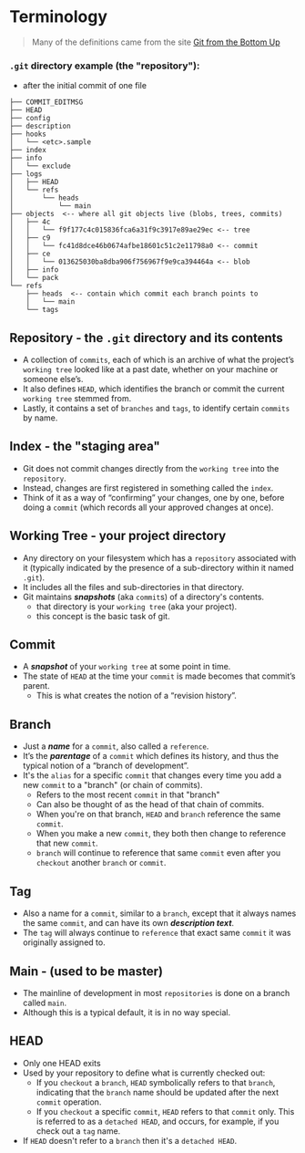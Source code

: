 # Terminology

> Many of the definitions came from the site [Git from the Bottom Up](https://jwiegley.github.io/git-from-the-bottom-up/)

### `.git` directory example (the "repository"):

- after the initial commit of one file

```
├── COMMIT_EDITMSG
├── HEAD
├── config
├── description
├── hooks
│   └── <etc>.sample
├── index
├── info
│   └── exclude
├── logs
│   ├── HEAD
│   └── refs
│       └── heads
│           └── main
├── objects  <-- where all git objects live (blobs, trees, commits)
│   ├── 4c
│   │   └── f9f177c4c015836fca6a31f9c3917e89ae29ec <-- tree
│   ├── c9
│   │   └── fc41d8dce46b0674afbe18601c51c2e11798a0 <-- commit
│   ├── ce
│   │   └── 013625030ba8dba906f756967f9e9ca394464a <-- blob
│   ├── info
│   └── pack
└── refs
    ├── heads  <-- contain which commit each branch points to
    │   └── main
    └── tags
```

## Repository - the `.git` directory and its contents

- A collection of `commits`, each of which is an archive of what the project’s `working tree` looked like at a past date, whether on your machine or someone else’s.
- It also defines `HEAD`, which identifies the branch or commit the current `working tree` stemmed from.
- Lastly, it contains a set of `branches` and `tags`, to identify certain `commits` by name.

## Index - the "staging area"

- Git does not commit changes directly from the `working tree` into the `repository`.
- Instead, changes are first registered in something called the `index`.
- Think of it as a way of “confirming” your changes, one by one, before doing a `commit` (which records all your approved changes at once).

## Working Tree - your project directory

- Any directory on your filesystem which has a `repository` associated with it (typically indicated by the presence of a sub-directory within it named `.git`).
- It includes all the files and sub-directories in that directory.
- Git maintains **_snapshots_** (aka `commit`s) of a directory's contents.
  - that directory is your `working tree` (aka your project).
  - this concept is the basic task of git.

## Commit

- A **_snapshot_** of your `working tree` at some point in time.
- The state of `HEAD` at the time your `commit` is made becomes that commit’s parent.
  - This is what creates the notion of a “revision history”.

## Branch

- Just a **_name_** for a `commit`, also called a `reference`.
- It’s the **_parentage_** of a `commit` which defines its history, and thus the typical notion of a “branch of development”.
- It's the `alias` for a specific `commit` that changes every time you add a new `commit` to a "branch" (or chain of commits).
  - Refers to the most recent `commit` in that "branch"
  - Can also be thought of as the head of that chain of commits.
  - When you're on that branch, `HEAD` and `branch` reference the same `commit`.
  - When you make a new `commit`, they both then change to reference that new `commit`.
  - `branch` will continue to reference that same `commit` even after you `checkout` another `branch` or `commit`.

## Tag

- Also a name for a `commit`, similar to a `branch`, except that it always names the same `commit`, and can have its own **_description text_**.
- The `tag` will always continue to `reference` that exact same `commit` it was originally assigned to.

## Main - (used to be master)

- The mainline of development in most `repositories` is done on a branch called `main`.
- Although this is a typical default, it is in no way special.

## HEAD

- Only one HEAD exits
- Used by your repository to define what is currently checked out:
  - If you `checkout` a `branch`, `HEAD` symbolically refers to that `branch`, indicating that the `branch` name should be updated after the next `commit` operation.
  - If you `checkout` a specific `commit`, `HEAD` refers to that `commit` only. This is referred to as a `detached HEAD`, and occurs, for example, if you check out a `tag` name.
- If `HEAD` doesn't refer to a `branch` then it's a `detached HEAD`.
